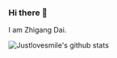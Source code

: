 ### Hi there 👋
I am Zhigang Dai.
<!--
**dddzg/dddzg** is a ✨ _special_ ✨ repository because its `README.md` (this file) appears on your GitHub profile.

Here are some ideas to get you started:

- 🔭 I’m currently working on ...
- 🌱 I’m currently learning ...
- 👯 I’m looking to collaborate on ...
- 🤔 I’m looking for help with ...
- 💬 Ask me about ...
- 📫 How to reach me: ...
- 😄 Pronouns: ...
- ⚡ Fun fact: ...
-->
![Justlovesmile's github stats](https://github-readme-stats.vercel.app/api?username=dddzg&show_icons=true&theme=dracula)
